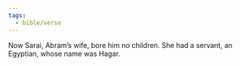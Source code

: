 ```yaml
---
tags:
  - bible/verse
---
```

Now Sarai, Abram’s wife, bore him no children. She had a servant, an Egyptian, whose name was Hagar.